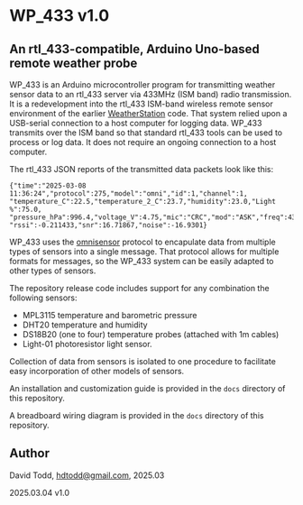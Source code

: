 # WP_433 v1.0
## An rtl_433-compatible, Arduino Uno-based remote weather probe

WP_433 is an Arduino microcontroller program for transmitting weather sensor data to an rtl_433 server via 433MHz (ISM band) radio transmission.  It is a redevelopment into the rtl_433 ISM-band wireless remote sensor environment of the earlier [WeatherStation](https://github.com/hdtodd/WeatherStation) code.  That system relied upon a USB-serial connection to a host computer for logging data.  WP_433 transmits over the ISM band so that standard rtl_433 tools can be used to process or log data.  It does not require an ongoing connection to a host computer.


The rtl_433 JSON reports of the transmitted data packets look like this:

```
{"time":"2025-03-08 11:36:24","protocol":275,"model":"omni","id":1,"channel":1,
"temperature_C":22.5,"temperature_2_C":23.7,"humidity":23.0,"Light %":75.0,
"pressure_hPa":996.4,"voltage_V":4.75,"mic":"CRC","mod":"ASK","freq":433.95155,
"rssi":-0.211433,"snr":16.71867,"noise":-16.9301}

```


WP_433 uses the [omnisensor](https://github.com/hdtodd/omnisensor_433) protocol to encapulate data from multiple types of sensors into a single message.  That protocol allows for multiple formats for messages, so the WP_433 system can be easily adapted to other types of sensors.

The repository release code includes support for any combination the following sensors:

*  MPL3115 temperature and barometric pressure
*  DHT20 temperature and humidity
*  DS18B20 (one to four) temperature probes (attached with 1m cables)
*  Light-01 photoresistor light sensor.

Collection of data from sensors is isolated to one procedure to facilitate easy incorporation of other models of sensors.

An installation and customization guide is provided in the `docs` directory of this repository.

A breadboard wiring diagram is provided in the `docs` directory of this repository.

## Author
David Todd, hdtodd@gmail.com, 2025.03

2025.03.04  v1.0

